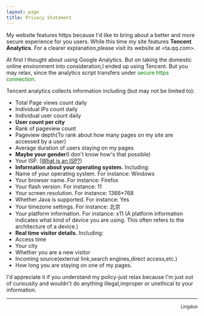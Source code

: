 ```yaml
---
layout: page
title: Privacy Statement
---
```

My website features https because I'd like to bring about a better and more secure experience for you users. While this time my site features **Tencent Analytics**. For a clearer explanation,please visit its website at <ta.qq.com>.

At first I thought about using Google Analytics. But on taking the domestic online environment into consideration,I ended up using Tencent. But you may relax, since the analytics script transfers under <font color=green>secure https connection</font>.

Tencent analytics collects information including (but may not be
limited to):

- Total Page views count daily
- Individual IPs count daily
- Individual user count daily
- **User count per city**
- Rank of pageview count
- Pageview depth(To rank about how many pages on my site are accessed by a user)
- Average duration of users staying on my pages
- **Maybe your gender**(I don't know how's that possible)
- Your ISP. ([What is an ISP?](http://baike.baidu.com/subview/855/5889203.htm))
- **Information about your operating system.** Including:
 - Name of your operating system. For instance: Windows
 - Your browser name. For instance: Firefox
 - Your flash version. For instance: 11
 - Your screen resolution. For instance: 1366*768
 - Whether Java is supported. For instance: Yes
 - Your timezone settings. For instance: 北京
 - Your platform information. For instance: x11 (A platform information indicates what kind of device you are using. This often refers to the architecture of a device.)
- **Real time visitor details.** Including:
 - Access time
 - Your city
 - Whether you are a new visitor
 - Incoming source(external link,search engines,direct access,etc.)
 - How long you are staying on one of my pages.

I'd appreciate it if you understand my policy-just relax because I'm just out of curiousity and wouldn't do anything illegal,improper or unethical to your information.
<hr />
<small><p align=right>Lingduo</p></small>
